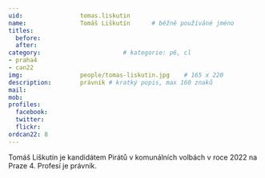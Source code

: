 ```yaml
---
uid:                tomas.liskutin
name:               Tomáš Liškutín  	# běžně používáné jméno
titles:
  before: 
  after:
category:                       # kategorie: p6, cl
- praha4
- can22
img: 		        people/tomas-liskutin.jpg    # 165 x 220
description:        právník # kratký popis, max 160 znaků
mail: 
mob: 			
profiles:
  facebook:
  twitter: 
  flickr: 
ordcan22: 8
---
```


Tomáš Liškutín je kandidátem Pirátů v komunálních volbách v roce 2022 na Praze 4. Profesí je právník.


